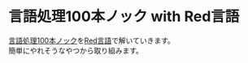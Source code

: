 # 言語処理100本ノック with Red言語

[言語処理100本ノック](http://www.cl.ecei.tohoku.ac.jp/nlp100/)を[Red言語](https://www.red-lang.org)で解いていきます。  
簡単にやれそうなやつから取り組みます。
